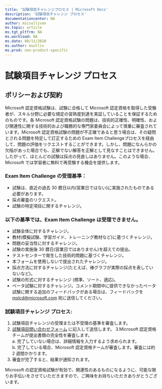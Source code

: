 ```yaml
---
title: '試験項目チャレンジプロセス | Microsoft Docs'
description: '試験項目チャレンジ プロセス' 
documentationcenter: NA 
author: micsullivan
ms.topic: article
ms.tgt_pltfrm: NA
ms.workload: NA
ms.date: 08/11/2020
ms.author: msulliv
ms.prod: non-product-specific
---
```

# 試験項目チャレンジ プロセス

## ポリシーおよび契約

Microsoft 認定資格試験は、試験に合格して Microsoft 認定資格を取得した受験者が、スキル分野に必要な規定の習熟度到達を実証していることを保証するためのものです。各 Microsoft 認定資格試験の問題は、技術的正確性、明確性、および関連性に関する技術的および職務的な専門家委員会によって慎重に審査されています。Microsoft 認定資格試験の問題が不正確であると思う場合は、その疑問とされる問題を特定して訂正するための Exam Item Challengeプロセスを経由して、問題の評価をリクエストすることができます。しかし、問題になんらかの欠陥があった場合でも、正解でない解答を正解として見なすことはできません。したがって、ほとんどの試験は採点の見直しはありません。このような場合、Microsoft では学習者に無料で再受験する機会を提供します。

### Exam Item Challenge の受理基準：

- 試験は、直近の過去 30 暦日以内(営業日ではない)に実施されたものである必要があります。
- 採点審査のリクエスト。
- 試験の特定項目に関するチャレンジ。

### 以下の基準では、Exam Item Challenge は受理できません。

- 試験全体に対するチャレンジ。
- 教材(模擬試験、学習ガイド、トレーニング教材など)に基づくチャレンジ。
- 問題の妥当性に対するチャレンジ。
- 試験の実施後 30 暦日(営業日ではありません)を超えての提出。
- テストセンターで発生した技術的問題に基づくチャレンジ。
- 本フォームを使用しないで提出されたチャレンジ。
- 採点方法に対するチャレンジ(たとえば、棒グラフが実際の採点を表していないなど)。
- 試験の形式に対するチャレンジ (標準、ソート、適応)。
- ベータ試験に対するチャレンジ。コメント期間中に提供できなかったベータ試験に関する追加のフィードバックがある場合は、フィードバックを [mslcd@microsoft.com](mailto:mslcd@microsoft.com) 宛に送信してください。

### 試験項目チャレンジ プロセス:

1. 試験項目チャレンジの受理または不受理の基準を審査します。
2. [試験項目問い合わせフォーム](https://forms.office.com/Pages/ResponsePage.aspx?id=v4j5cvGGr0GRqy180BHbR_ISAtLPKo9OtWclB8hC17dUOEpJNklTMlBWWFc0UUI2VjJBTUI5REVWUC4u) に記入して送信します。
3.Microsoft 認定資格チームが提出書類の完全性を審査します。  
   a. 完了していない場合は、詳細情報を入力するよう求められます。  
   b. 完了している場合、Microsoft 認定資格チームが審査します。審査には約 2 週間かかります。
4. 審査が完了すると、結果が通知されます。

Microsoft の認定資格試験が有効で、関連性のあるものになるように、可能な限りお手伝いをさせていただきますので、ご興味をお持ちいただきありがとうございます。
